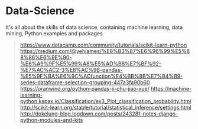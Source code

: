 # Data-Science
It's all about the skills of data science, containing machine learning, data mining, Python examples and packages.



>  https://www.datacamp.com/community/tutorials/scikit-learn-python
>  https://medium.com/@yehjames/%E8%B3%87%E6%96%99%E5%88%86%E6%9E%90-%E6%A9%9F%E5%99%A8%E5%AD%B8%E7%BF%92-%E7%AC%AC2-3%E8%AC%9B-pandas-%E5%9F%BA%E6%9C%ACfunction%E4%BB%8B%E7%B4%B9-series-dataframe-selection-grouping-447a3fa90b60
>  https://oranwind.org/python-pandas-ji-chu-jiao-xue/
>  https://machine-learning-python.kspax.io/Classification/ex3_Plot_classification_probability.html
>  http://scikit-learn.org/stable/tutorial/statistical_inference/settings.html
>  http://dokelung-blog.logdown.com/posts/243281-notes-django-python-modules-and-kits
